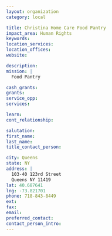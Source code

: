 ```yaml
---
layout: organization
category: local

title: Christina Home Care Food Pantry
impact_area: Human Rights
keywords: 
location_services: 
location_offices: 
website: 

description: 
mission: |
  Food Pantry

cash_grants: 
grants: 
service_opp: 
services: 

learn: 
cont_relationship: 

salutation: 
first_name: 
last_name: 
title_contact_person: 

city: Queens
state: NY
address: |
  103-40 123rd Street     
  Queens NY 11419
lat: 40.687641
lng: -73.821701
phone: 718-843-8449
ext: 
fax: 
email: 
preferred_contact: 
contact_person_intro: 
---
```

